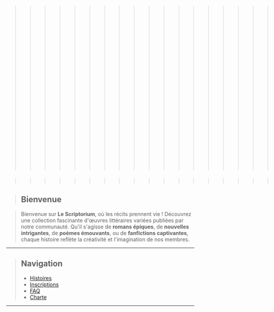 
>>>>>>>>>>>>>>>>>>>>>>>>> # Le Scriptorium

>>>>>>>>>>>>>>>>>>>>>>>>>> ![Texte alternatif](assets/files/image2.jpg)


> ## Bienvenue

> Bienvenue sur **Le Scriptorium**, où les récits prennent vie ! Découvrez une collection fascinante d'œuvres littéraires variées publiées par notre communauté. Qu'il s'agisse de **romans épiques**, de **nouvelles intrigantes**, de **poèmes émouvants**, ou de **fanfictions captivantes**, chaque histoire reflète la créativité et l'imagination de nos membres.

---

 > ## Navigation
> - [Histoires](histoires.md)
> - [Inscriptions](inscriptions.md)
> - [FAQ](faq.md)
> - [Charte](charte.md)

---
